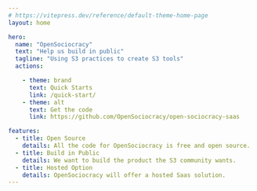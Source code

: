 ```yaml
---
# https://vitepress.dev/reference/default-theme-home-page
layout: home

hero:
  name: "OpenSociocracy"
  text: "Help us build in public"
  tagline: "Using S3 practices to create S3 tools"
  actions:

    - theme: brand
      text: Quick Starts
      link: /quick-start/
    - theme: alt
      text: Get the code
      link: https://github.com/OpenSociocracy/open-sociocracy-saas

features:
  - title: Open Source
    details: All the code for OpenSociocracy is free and open source.
  - title: Build in Public
    details: We want to build the product the S3 community wants.
  - title: Hosted Option
    details: OpenSociocracy will offer a hosted Saas solution.
---
```

